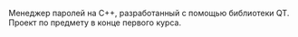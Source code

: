Менеджер паролей на C++, разработанный с помощью библиотеки QT. Проект по предмету в конце первого курса.
